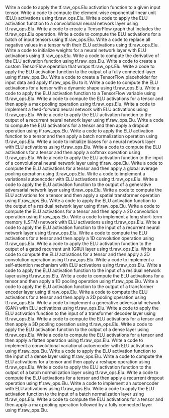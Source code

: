 Write a code to apply the tf.raw_ops.Elu activation function to a given input tensor.
Write a code to compute the element-wise exponential linear unit (ELU) activations using tf.raw_ops.Elu.
Write a code to apply the ELU activation function to a convolutional neural network layer using tf.raw_ops.Elu.
Write a code to create a TensorFlow graph that includes the tf.raw_ops.Elu operation.
Write a code to compute the ELU activations for a batch of input tensors using tf.raw_ops.Elu.
Write a code to replace all negative values in a tensor with their ELU activations using tf.raw_ops.Elu.
Write a code to initialize weights for a neural network layer with ELU activations using tf.raw_ops.Elu.
Write a code to compute the derivative of the ELU activation function using tf.raw_ops.Elu.
Write a code to create a custom TensorFlow operation that wraps tf.raw_ops.Elu.
Write a code to apply the ELU activation function to the output of a fully connected layer using tf.raw_ops.Elu.
Write a code to create a TensorFlow placeholder for input data and apply tf.raw_ops.Elu to it.
Write a code to compute the ELU activations for a tensor with a dynamic shape using tf.raw_ops.Elu.
Write a code to apply the ELU activation function to a TensorFlow variable using tf.raw_ops.Elu.
Write a code to compute the ELU activations for a tensor and then apply a max pooling operation using tf.raw_ops.Elu.
Write a code to implement a feed-forward neural network with ELU activations using tf.raw_ops.Elu.
Write a code to apply the ELU activation function to the output of a recurrent neural network layer using tf.raw_ops.Elu.
Write a code to compute the ELU activations for a tensor and then apply a dropout operation using tf.raw_ops.Elu.
Write a code to apply the ELU activation function to a tensor and then apply a batch normalization operation using tf.raw_ops.Elu.
Write a code to initialize biases for a neural network layer with ELU activations using tf.raw_ops.Elu.
Write a code to compute the ELU activations for a tensor and then apply a softmax operation using tf.raw_ops.Elu.
Write a code to apply the ELU activation function to the input of a convolutional neural network layer using tf.raw_ops.Elu.
Write a code to compute the ELU activations for a tensor and then apply a global average pooling operation using tf.raw_ops.Elu.
Write a code to implement a variational autoencoder with ELU activations using tf.raw_ops.Elu.
Write a code to apply the ELU activation function to the output of a generative adversarial network layer using tf.raw_ops.Elu.
Write a code to compute the ELU activations for a tensor and then apply a spatial transformer operation using tf.raw_ops.Elu.
Write a code to apply the ELU activation function to the output of a residual network layer using tf.raw_ops.Elu.
Write a code to compute the ELU activations for a tensor and then apply a 2D convolution operation using tf.raw_ops.Elu.
Write a code to implement a long short-term memory (LSTM) network with ELU activations using tf.raw_ops.Elu.
Write a code to apply the ELU activation function to the input of a recurrent neural network layer using tf.raw_ops.Elu.
Write a code to compute the ELU activations for a tensor and then apply a 1D convolution operation using tf.raw_ops.Elu.
Write a code to apply the ELU activation function to the output of a gated recurrent unit (GRU) layer using tf.raw_ops.Elu.
Write a code to compute the ELU activations for a tensor and then apply a 3D convolution operation using tf.raw_ops.Elu.
Write a code to implement a self-attention mechanism with ELU activations using tf.raw_ops.Elu.
Write a code to apply the ELU activation function to the input of a residual network layer using tf.raw_ops.Elu.
Write a code to compute the ELU activations for a tensor and then apply a 1D pooling operation using tf.raw_ops.Elu.
Write a code to apply the ELU activation function to the output of a transformer encoder layer using tf.raw_ops.Elu.
Write a code to compute the ELU activations for a tensor and then apply a 2D pooling operation using tf.raw_ops.Elu.
Write a code to implement a generative adversarial network (GAN) with ELU activations using tf.raw_ops.Elu.
Write a code to apply the ELU activation function to the input of a transformer decoder layer using tf.raw_ops.Elu.
Write a code to compute the ELU activations for a tensor and then apply a 3D pooling operation using tf.raw_ops.Elu.
Write a code to apply the ELU activation function to the output of a dense layer using tf.raw_ops.Elu.
Write a code to compute the ELU activations for a tensor and then apply a flatten operation using tf.raw_ops.Elu.
Write a code to implement a convolutional variational autoencoder with ELU activations using tf.raw_ops.Elu.
Write a code to apply the ELU activation function to the input of a dense layer using tf.raw_ops.Elu.
Write a code to compute the ELU activations for a tensor and then apply a reshape operation using tf.raw_ops.Elu.
Write a code to apply the ELU activation function to the output of a batch normalization layer using tf.raw_ops.Elu.
Write a code to compute the ELU activations for a tensor and then apply a recurrent dropout operation using tf.raw_ops.Elu.
Write a code to implement an autoencoder with ELU activations using tf.raw_ops.Elu.
Write a code to apply the ELU activation function to the input of a batch normalization layer using tf.raw_ops.Elu.
Write a code to compute the ELU activations for a tensor and then apply a max pooling operation followed by a fully connected layer using tf.raw_ops.Elu.